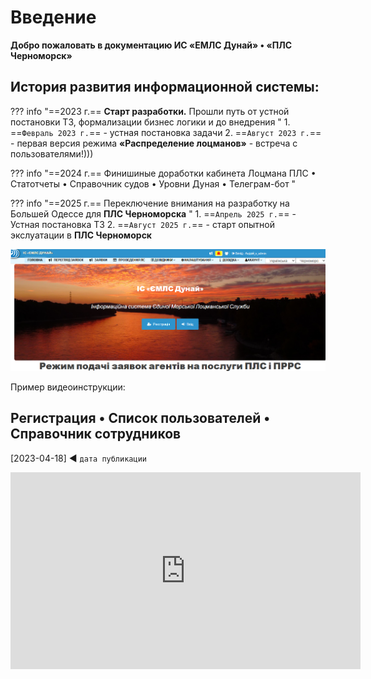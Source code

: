 # Введение

**Добро пожаловать в документацию ИС «ЕМЛС Дунай» • «ПЛС Черноморск»**

## История развития информационной системы:
??? info "==2023 г.== **Старт разработки.** Прошли путь от устной постановки ТЗ, формализации бизнес логики и до внедрения  "
    1. ==`Февраль 2023 г.`== - устная постановка задачи
    2. ==`Август 2023 г.`== - первая версия режима **«Распределение лоцманов»** - встреча с пользователями!)))

??? info "==2024 г.== Финишиные доработки кабинета Лоцмана ПЛС • Статотчеты • Справочник судов • Уровни Дуная • Телеграм-бот  "

??? info "==2025 г.== Переключение внимания на разработку на Большей Одессе для **ПЛС Черноморска**  "
    1. ==`Апрель 2025 г.`== - Устная постановка ТЗ
    2. ==`Август 2025 г.`== - старт опытной экслуатации в **ПЛС Черноморск**

![Скриншот главной страницы сайта](images/home.png)

Пример видеоинструкции:
## Регистрация • Список пользователей • Справочник сотрудников
[2023-04-18] ◄ `дата публикации`
<iframe width="560" height="315" src="https://www.youtube.com/embed/DF62pfl90vY" frameborder="0" allowfullscreen></iframe>
